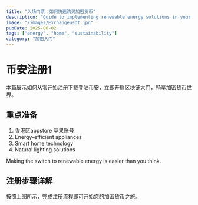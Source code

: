 ```yaml
---
title: "入场门票：如何快速购买加密货币"
description: "Guide to implementing renewable energy solutions in your home."
image: "/images/Exchangeusdt.jpg"
pubDate: 2025-08-02
tags: ["energy", "home", "sustainability"]
category: "加密入门"
---
```


# 币安注册1
本篇展示如何从零开始注册下载登陆币安，立即开启区块链大门，畅享加密货币世界。  

<ImageOptimizer 
  src="/images/posts/bn1.png"
  alt="币安注册界面"
  type="phone"
  size="md"
  align="center"
  caption="币安注册第一步界面"
/>

## 重点准备

1. 香港区appstore 苹果账号
2. Energy-efficient appliances
3. Smart home technology
4. Natural lighting solutions

Making the switch to renewable energy is easier than you think.

## 注册步骤详解

<ImageOptimizer 
  src="/images/posts/bn1.png"
  alt="币安注册步骤"
  size="lg"
  align="center"
  shadow="lg"
  caption="详细的注册流程界面"
/>

按照上图所示，完成注册流程即可开始您的加密货币之旅。